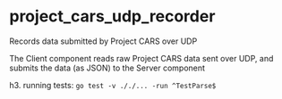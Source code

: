 # project_cars_udp_recorder
Records data submitted by Project CARS over UDP

The Client component reads raw Project CARS data sent over UDP, and submits the data (as JSON) to the Server component

h3. running tests:
```go test -v ././... -run ^TestParse$```
